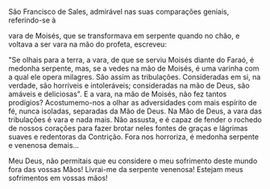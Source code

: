 São Francisco de Sales, admirável nas suas comparações geniais, referindo-se à

vara de Moisés, que se transformava em serpente quando no chão, e voltava a ser vara na mão do profeta, escreveu:

"Se olhais para a terra, a vara, de que se serviu Moisés diante do Faraó, é medonha serpente, mas, se a vedes na mão de Moisés, é uma varinha com a qual ele opera milagres. São assim as tribulações. Consideradas em si, na verdade, são horríveis e intoleráveis; consideradas na mão de Deus, são amáveis e deliciosas". E a vara, na mão de Moisés, não fez tantos prodígios? Acostumemo-nos a olhar as adversidades com mais espírito de fé, nunca isoladas, separadas da Mão de Deus. Na Mão de Deus, a vara das tribulações é vara e nada mais. Não assusta, e é capaz de fender o rochedo de nossos corações para fazer brotar neles fontes de graças e lágrimas suaves e redentoras da Contrição. Fora nos horroriza, é medonha serpente e venenosa demais\...

Meu Deus, não permitais que eu considere o meu sofrimento deste mundo fora das vossas Mãos! Livrai-me da serpente venenosa! Estejam meus sofrimentos em vossas mãos!